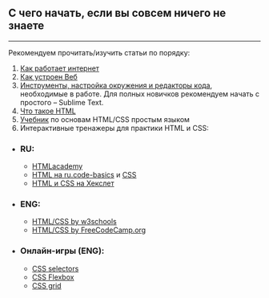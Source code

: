 ## С чего начать, если вы совсем ничего не знаете
***
Рекомендуем прочитать/изучить статьи по порядку:

1.	[Как работает интернет](https://developer.mozilla.org/ru/docs/Learn/Common_questions/How_does_the_Internet_work )
2.	[Как устроен Веб](https://developer.mozilla.org/ru/docs/Learn/Getting_started_with_the_web/How_the_Web_works)
3.	[Инструменты, настройка окружения и редакторы кода](https://developer.mozilla.org/ru/docs/Learn/Getting_started_with_the_web/Installing_basic_software), необходимые в работе. Для полных новичков рекомендуем начать с простого – Sublime Text.
4.  [Что такое HTML](https://developer.mozilla.org/ru/docs/Learn/Getting_started_with_the_web/HTML_basics)
5. [Учебник](http://code.mu/ru/markup/book/prime/) по основам HTML/CSS простым языком
6.	Интерактивные тренажеры для практики HTML и CSS:
  - ### RU:
    * [HTMLacademy](https://htmlacademy.ru/courses/basic-html-css)
    * [HTML на ru.code-basics](https://ru.code-basics.com/languages/html) и [CSS](https://ru.code-basics.com/languages/css)
    * [HTML и CSS на Хекслет](https://ru.hexlet.io/courses/css-content)
  - ### ENG:
    * [ HTML/CSS by w3schools](https://www.w3schools.com/html/default.asp)
    * [ HTML/CSS by FreeCodeCamp.org](https://www.freecodecamp.org/learn/responsive-web-design/basic-html-and-html5/)

  - ### Онлайн-игры (ENG):
    * [CSS selectors](https://css-diner.netlify.app/)
    * [CSS Flexbox](http://flexboxfroggy.com/)
    * [CSS grid](http://cssgridgarden.com/)
  


